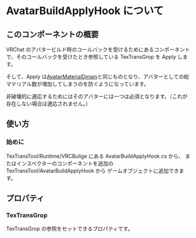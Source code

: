 # AvatarBuildApplyHook について

## このコンポーネントの概要

VRChat のアバタービルド時のコールバックを受けるためにあるコンポーネントで、そのコールバックを受けたとき参照している TexTransGrop を Apply します。

そして、Apply は[AvatarMaterialDmain](AvatarMaterialDmain.md)と同じものとなり、アバターとしての総マテリアル数が増加してしまうのを防ぐようになっています。

非破壊的に適応するためにはそのアバターには一つは必須となります。（これが存在しない場合は適応されません。）

## 使い方

### 始めに

TexTransTool/Runtime/VRCBulige にある AvatarBuildApplyHook.cs から、
またはインスペクターのコンポーネントを追加の TexTransTool/AvatarBuildApplyHook から
ゲームオブジェクトに追加できます。

## プロパティ

### TexTransGrop

TexTransGrop の参照をセットできるプロパティです。
